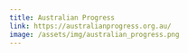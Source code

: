 ```yaml
---
title: Australian Progress
link: https://australianprogress.org.au/
image: /assets/img/australian_progress.png
---
```

